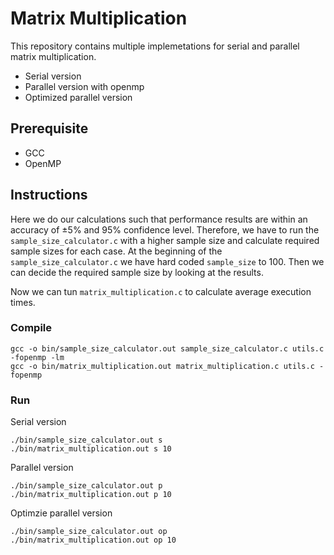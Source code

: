 # Matrix Multiplication

This repository contains multiple implemetations for serial and parallel matrix multiplication. 

* Serial version
* Parallel version with openmp
* Optimized parallel version

## Prerequisite
* GCC
* OpenMP

## Instructions
Here we do our calculations such that performance results are within an accuracy of ±5% and 95% confidence level. Therefore, we have to run the `sample_size_calculator.c` with a higher sample size and calculate required sample sizes for each case. At the beginning of the `sample_size_calculator.c` we have hard coded `sample_size` to 100. Then we can decide the required sample size by looking at the results. 

Now we can tun `matrix_multiplication.c` to calculate average execution times. 

### Compile
    gcc -o bin/sample_size_calculator.out sample_size_calculator.c utils.c -fopenmp -lm
    gcc -o bin/matrix_multiplication.out matrix_multiplication.c utils.c -fopenmp

### Run
Serial version

    ./bin/sample_size_calculator.out s
    ./bin/matrix_multiplication.out s 10

Parallel version

    ./bin/sample_size_calculator.out p
    ./bin/matrix_multiplication.out p 10
    
Optimzie parallel version

    ./bin/sample_size_calculator.out op
    ./bin/matrix_multiplication.out op 10
